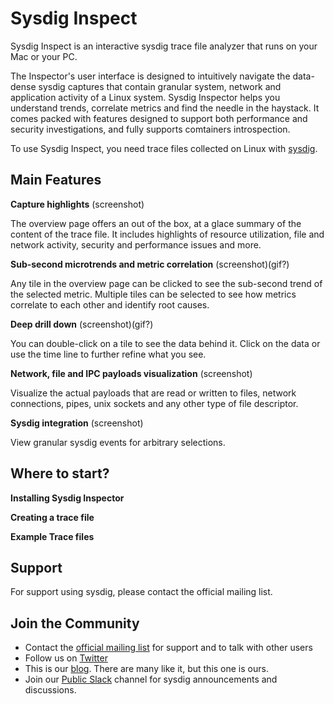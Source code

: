 Sysdig Inspect
================

Sysdig Inspect is an interactive sysdig trace file analyzer that runs on your Mac or your PC.

The Inspector's user interface is designed to intuitively navigate the data-dense sysdig captures that contain granular system, network and application activity of a Linux system. Sysdig Inspector helps you understand trends, correlate metrics and find the needle in the haystack. It comes packed with features designed to support both performance and security investigations, and fully supports comtainers introspection.

To use Sysdig Inspect, you need trace files collected on Linux with [sysdig](https://github.com/draios/sysdig).

Main Features
---
**Capture highlights**
(screenshot)

The overview page offers an out of the box, at a glace summary of the content of the trace file. It includes highlights of resource utilization, file and network activity, security and performance issues and more.

**Sub-second microtrends and metric correlation**
(screenshot)(gif?)

Any tile in the overview page can be clicked to see the sub-second trend of the selected metric. Multiple tiles can be selected to see how metrics correlate to each other and identify root causes.

**Deep drill down**
(screenshot)(gif?)

You can double-click on a tile to see the data behind it. Click on the data or use the time line to further refine what you see.

**Network, file and IPC payloads visualization**
(screenshot)

Visualize the actual payloads that are read or written to files, network connections, pipes, unix sockets and any other type of file descriptor. 

**Sysdig integration**
(screenshot)

View granular sysdig events for arbitrary selections.

Where to start?
---

**Installing Sysdig Inspector**

**Creating a trace file**

**Example Trace files**

Support
---

For support using sysdig, please contact the official mailing list.

Join the Community
---
* Contact the [official mailing list](https://groups.google.com/forum/#!forum/sysdig) for support and to talk with other users
* Follow us on [Twitter](https://twitter.com/sysdig)
* This is our [blog](https://sysdig.com/blog/). There are many like it, but this one is ours.
* Join our [Public Slack](https://slack.sysdig.com) channel for sysdig announcements and discussions.
